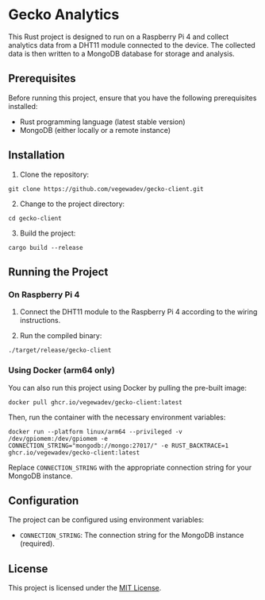 # Gecko Analytics

This Rust project is designed to run on a Raspberry Pi 4 and collect analytics data from a DHT11 module connected to the device. The collected data is then written to a MongoDB database for storage and analysis.

## Prerequisites

Before running this project, ensure that you have the following prerequisites installed:

- Rust programming language (latest stable version)
- MongoDB (either locally or a remote instance)

## Installation

1. Clone the repository:

```
git clone https://github.com/vegewadev/gecko-client.git
```

2. Change to the project directory:

```
cd gecko-client
```

3. Build the project:

```
cargo build --release
```

## Running the Project

### On Raspberry Pi 4

1. Connect the DHT11 module to the Raspberry Pi 4 according to the wiring instructions.

2. Run the compiled binary:

```
./target/release/gecko-client
```

### Using Docker (arm64 only)

You can also run this project using Docker by pulling the pre-built image:

```
docker pull ghcr.io/vegewadev/gecko-client:latest
```

Then, run the container with the necessary environment variables:

```
docker run --platform linux/arm64 --privileged -v /dev/gpiomem:/dev/gpiomem -e CONNECTION_STRING="mongodb://mongo:27017/" -e RUST_BACKTRACE=1 ghcr.io/vegewadev/gecko-client:latest
```

Replace `CONNECTION_STRING` with the appropriate connection string for your MongoDB instance.

## Configuration

The project can be configured using environment variables:

- `CONNECTION_STRING`: The connection string for the MongoDB instance (required).

## License

This project is licensed under the [MIT License](LICENSE).
